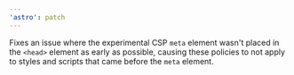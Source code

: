 ```yaml
---
'astro': patch
---
```


Fixes an issue where the experimental CSP `meta` element wasn't placed in the `<head>` element as early as possible, causing these policies to not apply to styles and scripts that came before the `meta` element.
